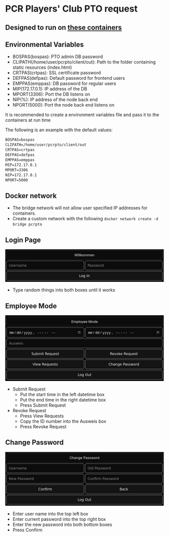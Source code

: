 # PCR Players' Club PTO request
## Designed to run on [these containers](https://hub.docker.com/r/maxhougas/pcrpto)
## Environmental Variables
- BOSPAS(bospas): PTO admin DB password
- CLIPATH(/home/user/pcrpto/client/out): Path to the folder containing static resources (index.html)
- CRTPAS(crtpas): SSL certificate password
- DEFPAS(defpas): Default password for frontend users
- EMPPAS(emppas): DB password for regular users
- MIP(172.17.0.1): IP address of the DB
- MPORT(3306): Port the DB listens on
- NIP(%): IP address of the node back end
- NPORT(5000): Port the node back end listens on

It is recommended to create a environment variables file and pass it to the containers at run time

The following is an example with the default values:
```
BOSPAS=bospas
CLIPATH=/home/user/pcrpto/client/out
CRTPAS=crtpas
DEFPAS=defpas
EMPPAS=emppas
MIP=172.17.0.1
MPORT=3306
NIP=172.17.0.1
NPORT=5000
```
## Docker network
- The bridge network will not allow user specified IP addresses for containers.
- Create a custom network with the following
`docker network create -d bridge pcrpto`

## Login Page
![Login Page](images/loginpage.jpg)
- Type random things into both boxes until it works

## Employee Mode
![Employee Mode](images/employeemode.jpg)
- Submit Request
  - Put the start time in the left datetime box
  - Put the end time in the right datetime box
  - Press Submit Request
- Revoke Request
  - Press View Requests
  - Copy the ID number into the Ausweis box
  - Press Revoke Request

## Change Password
![Change Password Screen](images/changepassword.jpg)
- Enter user name into the top left box
- Enter current password into the top right box
- Enter the new password into both bottom boxes
- Press Confirm
